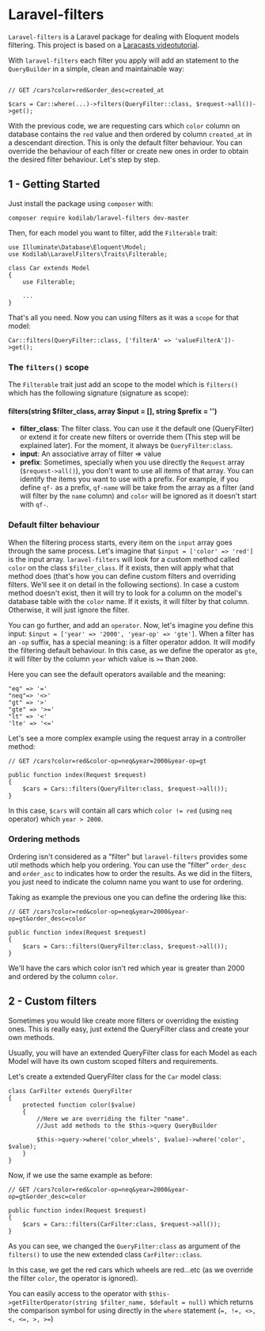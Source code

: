 # Laravel-filters

`Laravel-filters` is a Laravel package for dealing with Eloquent models filtering.
This project is based on a [Laracasts videotutorial](https://laracasts.com/).

With `laravel-filters` each filter you apply will add an statement to the `QueryBuilder` in
a simple, clean and maintainable way:

```

// GET /cars?color=red&order_desc=created_at

$cars = Car::where(...)->filters(QueryFilter::class, $request->all())->get();

```

With the previous code, we are requesting cars which `color` column on database contains
the `red` value and then ordered by column `created_at` in a descendant direction.
This is only the default filter behaviour. You can override the behaviour of each filter or create new ones
in order to obtain the desired filter behaviour. Let's step by step.

## 1 - Getting Started
Just install the package using `composer` with:

```
composer require kodilab/laravel-filters dev-master
```

Then, for each model you want to filter, add the `Filterable` trait:

```
use Illuminate\Database\Eloquent\Model;
use Kodilab\LaravelFilters\Traits\Filterable;

class Car extends Model
{
    use Filterable;
    
    ...
}
```

That's all you need. Now you can using filters as it was a `scope` for that model:

```
Car::filters(QueryFilter::class, ['filterA' => 'valueFilterA'])->get();
```

### The `filters()` scope
The `Filterable` trait just add an scope to the model which is `filters()` which has the following
signature (signature as scope):

#### filters(string $filter_class, array $input = [], string $prefix = '')

* **filter_class**: The filter class. You can use it the default one (QueryFilter) or extend it for create new filters 
                    or override them (This step will be explained later). For the moment, it always be `QueryFilter:class`.
* **input**: An associative array of filter => value
* **prefix**: Sometimes, specially when you use directly the `Request` array (`$request->all()`), you don't want to use
                all items of that array. You can identify the items you want to use with a prefix. For example, 
                if you define `qf-` as a prefix, `qf-name` will be take from the array as a filter
                (and will filter by the `name` column) and `color` will be ignored as it doesn't start with `qf-`.
                
### Default filter behaviour
When the filtering process starts, every item on the `input` array goes through the same process. Let's imagine that 
`$input = ['color' => 'red']` is the input array. `laravel-filters` will look for a custom method called `color` 
on the class `$filter_class`. If it exists, then will apply what that method does (that's how you can define 
custom filters and overriding filters. We'll see it on detail in the following sections). In case a custom method 
doesn't exist, then it will try to look for a column on the model's database table with the `color` name. 
If it exists, it will filter by that column. Otherwise, it will just ignore the filter.

You can go further, and add an `operator`. Now, let's imagine you define this input: 
`$input = ['year' => '2000', 'year-op' => 'gte']`. When a filter has an `-op` suffix, has a special meaning: is a
filter operator addon. It will modify the filtering default behaviour. In this case, as we define the operator as `gte`, 
it will filter by the column `year` which value is `>=` than `2000`.

Here you can see the default operators available and the meaning: 

```
"eq" => '='
"neq"=> '<>'
"gt" => '>'
"gte" => '>='
"lt" => '<'
'lte' => '<='
```

Let's see a more complex example using the request array in a controller method: 

```
// GET /cars?color=red&color-op=neq&year=2000&year-op=gt

public function index(Request $request)
{
    $cars = Cars::filters(QueryFilter:class, $request->all());
}
```
In this case, `$cars` will contain all cars which `color != red` (using `neq` operator) which `year > 2000`.

### Ordering methods
Ordering isn't considered as a "filter" but `laravel-filters` provides some util methods which help you ordering.
You can use the "filter" `order_desc` and `order_asc` to indicates how to order the results. As we did in the filters,
you just need to indicate the column name you want to use for ordering.

Taking as example the previous one you can define the ordering like this:

```
// GET /cars?color=red&color-op=neq&year=2000&year-op=gt&order_desc=color

public function index(Request $request)
{
    $cars = Cars::filters(QueryFilter:class, $request->all());
}
``` 

We'll have the cars which color isn't red which year is greater than 2000 and ordered by the column `color`.

## 2 - Custom filters
Sometimes you would like create more filters or overriding the existing ones. This is really easy, just extend the
QueryFilter class and create your own methods.

Usually, you will have an extended QueryFilter class for each Model as each Model will have its own custom scoped 
filters and requirements.

Let's create a extended QueryFilter class for the `Car` model class:

```
class CarFilter extends QueryFilter
{
    protected function color($value)
    {
        //Here we are overriding the filter "name".
        //Just add methods to the $this->query QueryBuilder
        
        $this->query->where('color_wheels', $value)->where('color', $value);
    }
}
```

Now, if we use the same example as before:

```
// GET /cars?color=red&color-op=neq&year=2000&year-op=gt&order_desc=color

public function index(Request $request)
{
    $cars = Cars::filters(CarFilter:class, $request->all());
}
```
As you can see, we changed the `QueryFilter:class` as argument of the `filters()` to use the new extended 
class `CarFilter::class`.

In this case, we get the red cars which wheels are red...etc (as we override the filter `color`, the operator is ignored).

You can easily access to the operator with `$this->getFilterOperator(string $filter_name, $default = null)` which returns
the comparison symbol for using directly in the `where` statement (`=, !=, <>, <, <=, >, >=`)